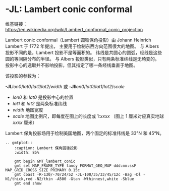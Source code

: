 # -JL: Lambert conic conformal

维基链接：<https://en.wikipedia.org/wiki/Lambert_conformal_conic_projection>

Lambert conic conformal（Lambert 圆锥保角投影）由 Johann Heinrich Lambert 于 1772 年提出，
主要用于绘制东西方向范围很大的地图。
与 Albers 投影不同的是，Lambert 投影不是等面积的。
纬线是共圆心的圆弧，经线是这些圆的等间隔分布的半径。
与 Albers 投影类似，只有两条标准纬线是无畸变的。
投影中心的选取并不影响投影，但其指定了哪一条经线垂直于地图。

该投影的参数为：

**-JL***lon0*/*lat0*/*lat1*/*lat2*/*width*
或
**-Jl***lon0*/*lat0*/*lat1*/*lat2*/*scale*

- *lon0* 和 *lat0* 是投影中心的位置
- *lat1* 和 *lat2* 是两条标准纬线
- *width* 地图宽度
- *scale* 地图比例尺，即每度在图上的长度或 1:*xxxx* （图上 1 厘米对应真实地球 *xxxx* 厘米）

Lambert 保角投影场用于绘制美国地图，两个固定的标准纬线是 33°N 和 45°N。

```{eval-rst}
.. gmtplot::
    :caption: Lambert 保角圆锥投影
    :width: 85%

    gmt begin GMT_lambert_conic
    gmt set MAP_FRAME_TYPE fancy FORMAT_GEO_MAP ddd:mm:ssF MAP_GRID_CROSS_SIZE_PRIMARY 0.15c
    gmt coast -R-130/-70/24/52 -JL-100/35/33/45/12c -Bag -Dl -N1/thick,red -N2/thin -A500 -Gtan -Wthinnest,white -Sblue
    gmt end show
```
